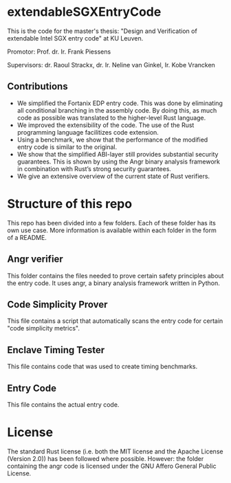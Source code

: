 # extendableSGXEntryCode
This is the code for the master's thesis: "Design and Verification of extendable Intel SGX entry code" at KU Leuven.

Promotor: Prof. dr. Ir. Frank Piessens

Supervisors: dr. Raoul Strackx, dr. Ir. Neline van Ginkel, Ir. Kobe Vrancken

## Contributions
- We simplified the Fortanix EDP entry code. This was done by eliminating all conditional branching in the assembly code. By doing this, as much code as possible was translated to the higher-level Rust language.
- We improved the extensibility of the code. The use of the Rust programming language facilitizes code extension. 
- Using a benchmark, we show that the performance of the modified entry code is similar to the original.
- We show that the simplified ABI-layer still provides substantial security guarantees. This is shown by using the Angr binary analysis framework in combination with Rust’s strong security guarantees.
- We give an extensive overview of the current state of Rust verifiers.

# Structure of this repo
This repo has been divided into a few folders.
Each of these folder has its own use case.
More information is available within each folder in the form of a README.

## Angr verifier
This folder contains the files needed to prove certain safety principles about the entry code.
It uses angr, a binary analysis framework written in Python.
## Code Simplicity Prover
This file contains a script that automatically scans the entry code for certain "code simplicity metrics".
## Enclave Timing Tester
This file contains code that was used to create timing benchmarks.
## Entry Code
This file contains the actual entry code.

# License
The standard Rust license (i.e. both the MIT license and the Apache License (Version 2.0)) has been followed where possible.
However: the folder containing the angr code is licensed under the GNU Affero General Public License.
